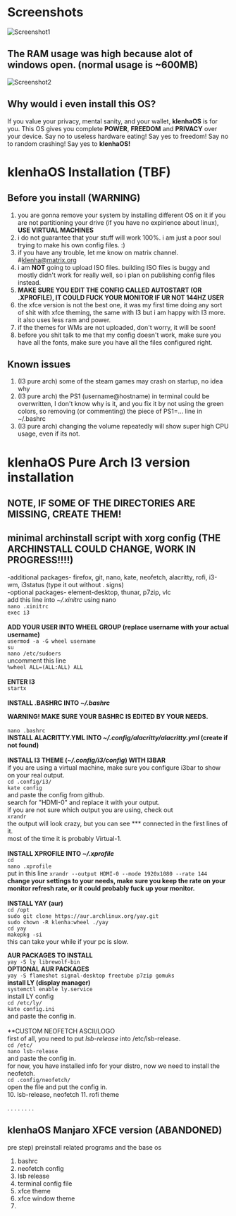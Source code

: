 # Screenshots
![Screenshot1](https://user-images.githubusercontent.com/103518800/166099314-38ee1c51-2d3f-4ade-b7f7-d7acda3c94dc.png)
## The RAM usage was high because alot of windows open. (normal usage is ~600MB)
![Screenshot2](https://user-images.githubusercontent.com/103518800/166099324-c2839a61-1e7a-48c3-a012-07947d7239c9.png)

## Why would i even install this OS?
If you value your privacy, mental sanity, and your wallet, **klenhaOS** is for you.
This OS gives you complete **POWER**, **FREEDOM** and **PRIVACY** over your device.
Say no to useless hardware eating! Say yes to freedom! Say no to random crashing! Say yes to **klenhaOS!**

# klenhaOS Installation (TBF)
## Before you install (WARNING)
1. you are gonna remove your system by installing different OS on it if you are not partitioning your drive (if you have no expirience about linux), **USE VIRTUAL MACHINES**
2. i do not guarantee that your stuff will work 100%. i am just a poor soul trying to make his own config files. :)
3. if you have any trouble, let me know on matrix channel. #klenha@matrix.org
4. i am **NOT** going to upload ISO files. building ISO files is buggy and mostly didn't work for really well, so i plan on publishing config files instead.
5. **MAKE SURE YOU EDIT THE CONFIG CALLED AUTOSTART (OR .XPROFILE), IT COULD FUCK YOUR MONITOR IF UR NOT 144HZ USER**
6. the xfce version is not the best one, it was my first time doing any sort of shit with xfce theming, the same with I3 but i am happy with I3 more. it also uses less ram and power.
7. if the themes for WMs are not uploaded, don't worry, it will be soon!
8. before you shit talk to me that my config doesn't work, make sure you have all the fonts, make sure you have all the files configured right.

## Known issues
1. (I3 pure arch) some of the steam games may crash on startup, no idea why
2. (I3 pure arch) the PS1 (username@hostname) in terminal could be overwritten, I don't know why is it, and you fix it by not using the green colors, so removing (or commenting) the piece of PS1=... line in ~/.bashrc
3. (I3 pure arch) changing the volume repeatedly will show super high CPU usage, even if its not.


# klenhaOS Pure Arch I3 version installation
## NOTE, IF SOME OF THE DIRECTORIES ARE MISSING, CREATE THEM!
## minimal archinstall script with xorg config **(THE ARCHINSTALL COULD CHANGE, WORK IN PROGRESS!!!!)**
-additional packages- firefox, git, nano, kate, neofetch, alacritty, rofi, i3-wm, i3status (type it out without . signs)<br />
-optional packages- element-desktop, thunar, p7zip, vlc <br />
add this line into _~/.xinitrc_ using nano <br />
`nano .xinitrc`<br />
`exec i3`<br />
<br />
**ADD YOUR USER INTO WHEEL GROUP (replace username with your actual username)**<br />
`usermod -a -G wheel username`<br />
`su`<br />
`nano /etc/sudoers` <br />
uncomment this line<br />
`%wheel ALL=(ALL:ALL) ALL`<br />
<br />
**ENTER I3**<br />
`startx` <br />
<br />
**INSTALL .BASHRC INTO _~/.bashrc_**<br />

**WARNING! MAKE SURE YOUR BASHRC IS EDITED BY YOUR NEEDS.**<br />
<br />
`nano .bashrc`<br />
**INSTALL ALACRITTY.YML INTO _~/.config/alacritty/alacritty.yml_ (create if not found)** <br />
<br />
**INSTALL I3 THEME (_~/.config/i3/config_) WITH I3BAR**<br />
if you are using a virtual machine, make sure you configure i3bar to show on your real output.<br />
`cd .config/i3/` <br />
`kate config` <br />
and paste the config from github.<br />
search for "HDMI-0" and replace it with your output.<br />
if you are not sure which output you are using, check out<br />
`xrandr` <br />
the output will look crazy, but you can see *** connected in the first lines of it.<br />
most of the time it is probably Virtual-1.<br />
<br />
**INSTALL XPROFILE INTO _~/.xprofile_**<br />
`cd` <br />
`nano .xprofile` <br />
put in this line `xrandr --output HDMI-0 --mode 1920x1080 --rate 144` <br />
**change your settings to your needs, make sure you keep the rate on your monitor refresh rate, or it could probably fuck up your monitor.**<br />
<br />
**INSTALL YAY (aur)**<br />
`cd /opt` <br />
`sudo git clone https://aur.archlinux.org/yay.git` <br />
`sudo chown -R klenha:wheel ./yay` <br />
`cd yay` <br />
`makepkg -si` <br />
this can take your while if your pc is slow.<br />

**AUR PACKAGES TO INSTALL**<br />
`yay -S ly librewolf-bin` <br />
**OPTIONAL AUR PACKAGES**<br />
`yay -S flameshot signal-desktop freetube p7zip gomuks` <br />
**install LY (display manager)**<br />
`systemctl enable ly.service` <br />
install LY config<br />
`cd /etc/ly/` <br />
`kate config.ini` <br />
and paste the config in.<br />
<br />
**CUSTOM NEOFETCH ASCII/LOGO<br />
first of all, you need to put *lsb-release* into /etc/lsb-release.<br />
`cd /etc/`<br />
`nano lsb-release`<br />
and paste the config in.<br />
for now, you have installed info for your distro, now we need to install the neofetch.<br />
`cd .config/neofetch/`<br />
open the file and put the config in.<br />
10. lsb-release, neofetch
11. rofi theme


.
.
.
.
.
.
.
.

## klenhaOS Manjaro XFCE version (ABANDONED)
pre step) preinstall related programs and the base os 
1. bashrc
2. neofetch config
3. lsb release
4. terminal config file
5. xfce theme
6. xfce window theme
7.
